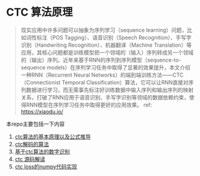
# CTC  算法原理

>现实应用中许多问题可以抽象为序列学习（sequence learning）问题，比如词性标注（POS Tagging）、语音识别（Speech Recognition）、手写字识别（Handwriting Recognition）、机器翻译（Machine Translation）等应用，其核心问题都是训练模型把一个领域的（输入）序列转成另一个领域的（输出）序列。近年来基于RNN的序列到序列模型（sequence-to-sequence models）在序列学习任务中取得了显著的效果提升，本文介绍一种RNN（Recurrent Neural Networks）的端到端训练方法——CTC（Connectionist Temporal Classification）算法，它可以让RNN直接对序列数据进行学习，而无需事先标注好训练数据中输入序列和输出序列的映射关系，打破了RNN应用于语音识别、手写字识别等领域的数据依赖约束，使得RNN模型在序列学习任务中取得更好的应用效果。
ref: https://xiaodu.io/

本repo主要包括一下内容
1. [ctc算法的基本原理以及公式推导](./ctc_algo.md)
2. [ctc解码的算法](./ctc_decode.md)
3. [基于ctc算法的数字识别](./ctc_ocr.md)
4. [ctc 源码解读](./ctc_srccode.md)
5. [ctc loss的numpy代码实现](./src_code)

